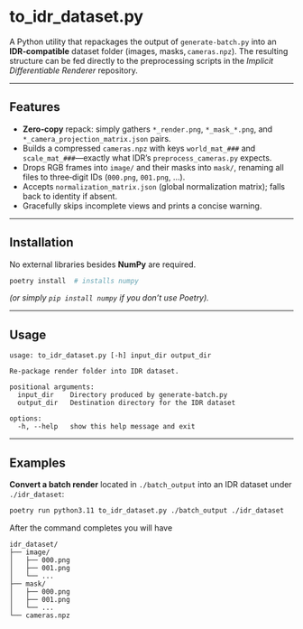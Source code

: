 # to\_idr\_dataset.py

A Python utility that repackages the output of `generate‑batch.py` into an **IDR‑compatible** dataset folder (images, masks, `cameras.npz`).
The resulting structure can be fed directly to the preprocessing scripts in the *Implicit Differentiable Renderer* repository.

---

## Features

* **Zero‑copy** repack: simply gathers `*_render.png`, `*_mask_*.png`, and `*_camera_projection_matrix.json` pairs.
* Builds a compressed `cameras.npz` with keys `world_mat_###` and `scale_mat_###`—exactly what IDR’s `preprocess_cameras.py` expects.
* Drops RGB frames into `image/` and their masks into `mask/`, renaming all files to three‑digit IDs (`000.png`, `001.png`, …).
* Accepts `normalization_matrix.json` (global normalization matrix); falls back to identity if absent.
* Gracefully skips incomplete views and prints a concise warning.

---

## Installation

No external libraries besides **NumPy** are required.

```bash
poetry install  # installs numpy
```

*(or simply `pip install numpy` if you don’t use Poetry).*

---

## Usage

```
usage: to_idr_dataset.py [-h] input_dir output_dir

Re‑package render folder into IDR dataset.

positional arguments:
  input_dir    Directory produced by generate‑batch.py
  output_dir   Destination directory for the IDR dataset

options:
  -h, --help   show this help message and exit
```

---

## Examples

**Convert a batch render** located in `./batch_output` into an IDR dataset under `./idr_dataset`:

```bash
poetry run python3.11 to_idr_dataset.py ./batch_output ./idr_dataset
```

After the command completes you will have

```
idr_dataset/
├── image/
│   ├── 000.png
│   ├── 001.png
│   └── ...
├── mask/
│   ├── 000.png
│   ├── 001.png
│   └── ...
└── cameras.npz
```

